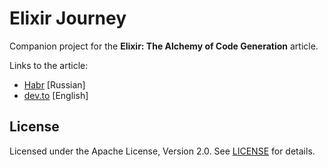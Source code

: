 # Elixir Journey

Companion project for the **Elixir: The Alchemy of Code Generation** article.

Links to the article:
* [Habr](https://habr.com/ru/articles/888650) [Russian]
* [dev.to](https://dev.to/vegris/elixir-the-alchemy-of-code-generation-1oj8) [English]

## License

Licensed under the Apache License, Version 2.0. See [LICENSE](LICENSE) for details.
